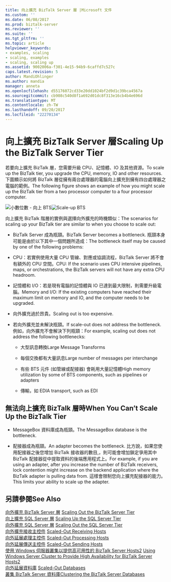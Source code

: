 ```yaml
---
title: 向上擴充 BizTalk Server 層 |Microsoft 文件
ms.custom: ''
ms.date: 06/08/2017
ms.prod: biztalk-server
ms.reviewer: ''
ms.suite: ''
ms.tgt_pltfrm: ''
ms.topic: article
helpviewer_keywords:
- examples, scaling
- scaling, examples
- scaling, scaling up
ms.assetid: 9002006a-f301-4e15-94b9-6caffd7c527c
caps.latest.revision: 5
author: MandiOhlinger
ms.author: mandia
manager: anneta
ms.openlocfilehash: d55176072cd33e20dd1024bf2d9d1c39bca4567a
ms.sourcegitcommit: cb908c540d8f1a692d01dc8f313e16cb4b4e696d
ms.translationtype: MT
ms.contentlocale: zh-TW
ms.lasthandoff: 09/20/2017
ms.locfileid: "22270134"
---
```

# <a name="scaling-up-the-biztalk-server-tier"></a><span data-ttu-id="1461a-102">向上擴充 BizTalk Server 層</span><span class="sxs-lookup"><span data-stu-id="1461a-102">Scaling Up the BizTalk Server Tier</span></span>
<span data-ttu-id="1461a-103">若要向上擴充 BizTalk 層，您需要升級 CPU、記憶體、IO 及其他資源。</span><span class="sxs-lookup"><span data-stu-id="1461a-103">To scale up the BizTalk tier, you upgrade the CPU, memory, IO and other resources.</span></span> <span data-ttu-id="1461a-104">下圖顯示如何將 BizTalk 層從擁有兩台處理器的電腦向上擴充到擁有四台處理器之電腦的範例。</span><span class="sxs-lookup"><span data-stu-id="1461a-104">The following figure shows an example of how you might scale up the BizTalk tier from a two processor computer to a four processor computer.</span></span>  
  
 <span data-ttu-id="1461a-105">![小數位數 &#45; 向上 BTS](../core/media/scaleupbts.gif "ScaleUpBTS")</span><span class="sxs-lookup"><span data-stu-id="1461a-105">![Scale&#45;up BTS](../core/media/scaleupbts.gif "ScaleUpBTS")</span></span>  
  
 <span data-ttu-id="1461a-106">向上擴充 BizTalk 階層的實例與選擇向外擴充的時機類似：</span><span class="sxs-lookup"><span data-stu-id="1461a-106">The scenarios for scaling up your BizTalk tier are similar to when you choose to scale out:</span></span>  
  
-   <span data-ttu-id="1461a-107">BizTalk Server 成為瓶頸。</span><span class="sxs-lookup"><span data-stu-id="1461a-107">BizTalk Server becomes a bottleneck.</span></span> <span data-ttu-id="1461a-108">瓶頸本身可能是由於以下其中一個問題所造成：</span><span class="sxs-lookup"><span data-stu-id="1461a-108">The bottleneck itself may be caused by one of the following problems:</span></span>  
  
-   <span data-ttu-id="1461a-109">CPU：若實例使用大量 CPU 管線、對應或協調流程，BizTalk Server 將不會有額外的 CPU 空間。</span><span class="sxs-lookup"><span data-stu-id="1461a-109">CPU: If the scenario uses CPU intensive pipelines, maps, or orchestrations, the BizTalk servers will not have any extra CPU headroom.</span></span>  
  
-   <span data-ttu-id="1461a-110">記憶體和 I/O：若是現有電腦的記憶體與 IO 已達到最大限制，則需要升級電腦。</span><span class="sxs-lookup"><span data-stu-id="1461a-110">Memory and I/O: If the existing computers have reached their maximum limit on memory and IO, and the computer needs to be upgraded.</span></span>  
  
-   <span data-ttu-id="1461a-111">向外擴充過於昂貴。</span><span class="sxs-lookup"><span data-stu-id="1461a-111">Scaling out is too expensive.</span></span>  
  
-   <span data-ttu-id="1461a-112">若向外擴充並未解決瓶頸。</span><span class="sxs-lookup"><span data-stu-id="1461a-112">If scale-out does not address the bottleneck.</span></span> <span data-ttu-id="1461a-113">例如，向外擴充不會解決下列瓶頸：</span><span class="sxs-lookup"><span data-stu-id="1461a-113">For example, scaling out does not address the following bottlenecks:</span></span>  
  
    -   <span data-ttu-id="1461a-114">大型訊息轉換</span><span class="sxs-lookup"><span data-stu-id="1461a-114">Large Message Transforms</span></span>  
  
    -   <span data-ttu-id="1461a-115">每個交換都有大量訊息</span><span class="sxs-lookup"><span data-stu-id="1461a-115">Large number of messages per interchange</span></span>  
  
    -   <span data-ttu-id="1461a-116">有些 BTS 元件 (如管線或配接器) 會耗用大量記憶體</span><span class="sxs-lookup"><span data-stu-id="1461a-116">High memory utilization by some of BTS components, such as pipelines or adapters</span></span>  
  
    -   <span data-ttu-id="1461a-117">傳輸，如 EDI</span><span class="sxs-lookup"><span data-stu-id="1461a-117">A transport, such as EDI</span></span>  
  
## <a name="when-you-cant-scale-up-the-biztalk-tier"></a><span data-ttu-id="1461a-118">無法向上擴充 BizTalk 層時</span><span class="sxs-lookup"><span data-stu-id="1461a-118">When You Can’t Scale Up the BizTalk Tier</span></span>  
  
-   <span data-ttu-id="1461a-119">MessageBox 資料庫成為瓶頸。</span><span class="sxs-lookup"><span data-stu-id="1461a-119">The MessageBox database is the bottleneck.</span></span>  
  
-   <span data-ttu-id="1461a-120">配接器成為瓶頸。</span><span class="sxs-lookup"><span data-stu-id="1461a-120">An adapter becomes the bottleneck.</span></span> <span data-ttu-id="1461a-121">比方說，如果您使用配接器之後您增加 BizTalk 接收器的數目,，則可能會增加鎖定爭用其中 BizTalk 配接器從中提取資料的後端應用程式上。</span><span class="sxs-lookup"><span data-stu-id="1461a-121">For example, if you are using an adapter, after you increase the number of BizTalk receivers, lock contention might increase on the backend application where the BizTalk adapter is pulling data from.</span></span> <span data-ttu-id="1461a-122">這樣會限制您向上擴充配接器的能力。</span><span class="sxs-lookup"><span data-stu-id="1461a-122">This limits your ability to scale up the adapter.</span></span>  
  
## <a name="see-also"></a><span data-ttu-id="1461a-123">另請參閱</span><span class="sxs-lookup"><span data-stu-id="1461a-123">See Also</span></span>  
 <span data-ttu-id="1461a-124">[向外擴充 BizTalk Server 層](../core/scaling-out-the-biztalk-server-tier.md) </span><span class="sxs-lookup"><span data-stu-id="1461a-124">[Scaling Out the BizTalk Server Tier](../core/scaling-out-the-biztalk-server-tier.md) </span></span>  
 <span data-ttu-id="1461a-125">[向上擴充 SQL Server 層](../core/scaling-up-the-sql-server-tier.md) </span><span class="sxs-lookup"><span data-stu-id="1461a-125">[Scaling Up the SQL Server Tier](../core/scaling-up-the-sql-server-tier.md) </span></span>  
 <span data-ttu-id="1461a-126">[向外擴充 SQL Server 層](../core/scaling-out-the-sql-server-tier.md) </span><span class="sxs-lookup"><span data-stu-id="1461a-126">[Scaling Out the SQL Server Tier](../core/scaling-out-the-sql-server-tier.md) </span></span>  
 <span data-ttu-id="1461a-127">[向外擴充接收主控件](../core/scaled-out-receiving-hosts.md) </span><span class="sxs-lookup"><span data-stu-id="1461a-127">[Scaled-Out Receiving Hosts](../core/scaled-out-receiving-hosts.md) </span></span>  
 <span data-ttu-id="1461a-128">[向外延展處理主控件](../core/scaled-out-processing-hosts.md) </span><span class="sxs-lookup"><span data-stu-id="1461a-128">[Scaled-Out Processing Hosts](../core/scaled-out-processing-hosts.md) </span></span>  
 <span data-ttu-id="1461a-129">[向外延展傳送主控件](../core/scaled-out-sending-hosts.md) </span><span class="sxs-lookup"><span data-stu-id="1461a-129">[Scaled-Out Sending Hosts](../core/scaled-out-sending-hosts.md) </span></span>  
 <span data-ttu-id="1461a-130">[使用 Windows 伺服器叢集以提供高可用性的 BizTalk Server Hosts2](../core/use-windows-cluster-to-provide-high-availability-for-biztalk-hosts.md) </span><span class="sxs-lookup"><span data-stu-id="1461a-130">[Using Windows Server Cluster to Provide High Availability for BizTalk Server Hosts2](../core/use-windows-cluster-to-provide-high-availability-for-biztalk-hosts.md) </span></span>  
 <span data-ttu-id="1461a-131">[向外延展資料庫](../core/scaled-out-databases.md) </span><span class="sxs-lookup"><span data-stu-id="1461a-131">[Scaled-Out Databases](../core/scaled-out-databases.md) </span></span>  
 [<span data-ttu-id="1461a-132">叢集 BizTalk Server 資料庫</span><span class="sxs-lookup"><span data-stu-id="1461a-132">Clustering the BizTalk Server Databases</span></span>](../core/clustering-the-biztalk-server-databases1.md)